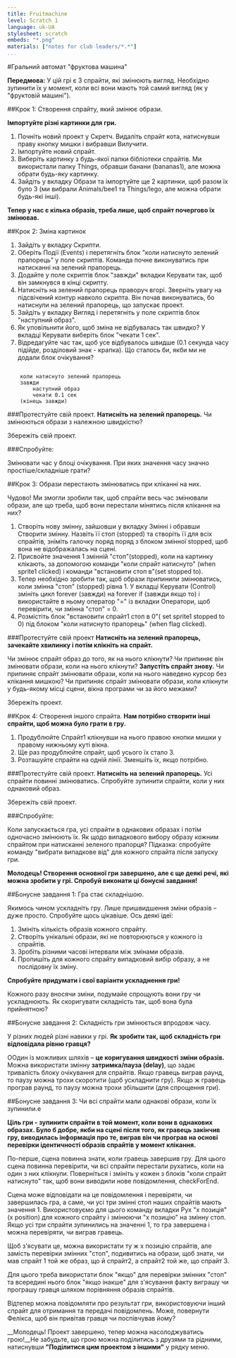 ```yaml
---
title: Fruitmachine
level: Scratch 1
language: uk-UA
stylesheet: scratch
embeds: "*.png"
materials: ["notes for club leaders/*.*"]
...
```



#Гральний автомат "фруктова машина"

__Передмова:__
У цій грі є 3 спрайти, які змінюють вигляд.  Необхідно зупинити їх у момент, коли всі вони мають той самий вигляд (як у "фруктовій машині").

##Крок 1: Створення спрайту, який змінює образи.

__Імпортуйте різні картинки для гри.__

1. Почніть новий проект у Скретч. Видаліть спрайт кота, натиснувши праву кнопку мишки і вибравши Вилучити.
2. Імпортуйте новий спрайт.
3. Виберіть картинку з будь-якої папки бібліотеки спрайтів. Ми використали папку Things, обравши банани (bananas1), але можна обрати будь-яку картинку.
4. Зайдіть у вкладку Образи та імпортуйте ще 2 картинки, щоб разом їх було 3 (ми вибрали Animals/bee1 та Things/lego, але можна обрати будь-які інші).

__Тепер у нас є кілька образів, треба лише, щоб спрайт почергово їх змінював.__

##Крок 2: Зміна картинок

1. Зайдіть у вкладку Скрипти.
2. Оберіть Події (Events) і перетягніть блок "коли натиснуто зелений прапорець" у поле скриптів. Команда почне виконуватись при натисканні на зелений прапорець.
3. Додайте у поле скриптів блок "завжди" вкладки Керувати так, щоб він замкнувся в кінці скрипту.
4. Натисніть на зелений прапорець праворуч вгорі.  Зверніть увагу на підсвічений контур навколо скрипта.  Він почав виконуватись, бо натиснули на зелений прапорець, що запускає проект.
5. Зайдіть у вкладку Вигляд і перетягніть у поле скриптів блок "наступний образ".
6. Як уповільнити його, щоб зміна не відбувалась так швидко? У вкладці Керувати виберіть блок "чекати 1 сек".
7. Відредагуйте час так, щоб усе відбувалось швидше (0.1 секунда часу підійде, розділовий знак - крапка). Що сталось би, якби ми не додали блок очікування?

```scratch

	коли натиснуто зелений прапорець
	завжди		
		наступний образ
		чекати 0.1 сек
	(кінець завжди)
```

###Протестуйте свій проект.
__Натисніть на зелений прапорець.__ 
Чи змінюються образи з належною швидкістю?

Збережіть свій проект.

###Спробуйте:

Змінювати час у блоці очікування. При яких значення часу значно простіше/складніше грати?

##Крок 3: Образи перестають змінюватись при кліканні на них.

Чудово! Ми змогли зробили так, щоб спрайти весь час змінювали образи, але що треба, щоб вони перестали мінятись після клікання на них?

1. Створіть нову змінну, зайшовши у вкладку Змінні і обравши Створити змінну.  Назвіть її стоп (stopped) та створіть її для всіх спрайтів, зніміть галочку поряд поряд з блоком змінної stopped, щоб вона не відображалась на сцені. 
2. Присвойте значення 1 змінній "стоп"(stopped), коли на картинку клікають, за допомогою команди "коли спрайт натиснуто" (when sprite1 clicked) і команди "встановити стоп в"(set stopped to).
3. Тепер необхідно зробити так, щоб образи припинили змінюватись, коли змінна "стоп" (stopped) рівна 1. У вкладці Керувати (Сontrol)  змініть цикл forever (завжди) на forever if (завжди якщо то) і використайте в ньому оператор "=" із вкладки Оператори, щоб перевірити, чи змінна  "стоп" = 0.
4. Розмістіть блок "встановити спрайт1 стоп в 0"( set sprite1 stopped to 0) під блоком "коли натиснуто прапорець" (when flag clicked).

###Протестуйте свій проект
__Натисніть на зелений прапорець, зачекайте хвилинку і потім клікніть на спрайт.__ 

Чи змінює спрайт образ до того, як на нього клікнути? 
Чи припиняє він змінювати образи, коли на нього клікнути? 
__Запустіть спрайт знову.__ Чи припиняє спрайт змінювати образи, коли на нього наведено курсор без клікання мишкою? Чи припиняє спрайт змінювати образи, коли клікнути у будь-якому місці сцени, вікна програми чи за його межами?

Збережіть проект.

##Крок 4: Створення іншого спрайта.
__Нам потрібно створити інші спрайти, щоб можна було грати в гру.__

1. Продублюйте Спрайт1 клікнувши на нього правою кнопки мишки у правому нижньому куті вікна.
2. Ще раз продублюйте спрайт, щоб усього їх стало 3.
3. Розташуйте спрайти на одній лінії.  Зменшіть їх, якщо потрібно.

###Протестуйте свій проект.
__Натисніть на зелений прапорець.__ Усі спрайти повинні змінюватись.  Спробуйте зупинити спрайти, коли у них однаковий образ.

Збережіть свій проект.

###Спробуйте:

Коли запускається гра, усі спрайти в однакових образах і потім одночасно змінюють їх.  Як щодо випадкового вибору образу кожним спрайтом при натисканні зеленого прапорця? 
Підказка: спробуйте команду "вибрати випадкове від" для кожного спрайта після запуску гри.

__Молодець! Створення основної гри завершено, але є ще деякі речі, які можна зробити у грі.  Спробуй виконати ці бонусні завдання!__

##Бонусне завдання 1: Гра стає складнішою.

Якимось чином ускладніть гру.  Лише пришвидшення зміни образів – дуже просто.  Спробуйте щось цікавіше.  Ось деякі ідеї:

1. Змініть кількість образів кожного спрайту.
2. Створіть унікальні образи, які не повторюються у кожного із спрайтів.
3. Зробіть різними часові інтервали між змінами образів.
4. Пропишіть для кожного спрайту випадковий вибір образу, а не послідовну їх зміну.

__Спробуйте придумати і свої варіанти ускладнення гри!__

Кожного разу вносячи зміни, подумайе спрощують вони гру чи ускладнюють. Як скоригувати складність так, щоб вона була прийнятною?


##Бонусне завдання 2: Складність гри змінюється впродовж часу.

У різних людей різні навики у грі. __Як зробити так, щоб складність гри відповідала рівню гравця?__

OОдин із можливих шляхів – __це коригування швидкості зміни образів.__ Можна використати змінну __затримка/пауза (delay)__, що задає тривалість блоку очікування для спрайтів.   Якщо гравець виграв раунд, то паузу можна трохи скоротити (щоб ускладнити гру). Якщо ж гравець програв раунд, то паузу можна трохи збільшити (для спрощення гри).

##Бонусне завдання 3: Чи всі спрайти мали однакові образи, коли їх зупинили.e

__Ціль гри - зупинити спрайти в той момент, коли вони в однакових образах. Було б добре, якби на сцені після того, як гравець закінчив гру, виводилась інформація про те, виграв він чи програв на основі перевірки ідентичності образів спрайтів у момент клікання.__

По-перше, сцена повинна знати, коли гравець завершив гру.  Для цього сцена повинна перевірити, чи всі спрайти перестали рухатись, коли на один з них клікнули.  Поверніться і змініть у кожен з блоків "коли спрайт натиснуто" так, щоб вони виводили нове повідомлення, checkForEnd.

Сцена може відповідати на це повідомлення і перевіряти, чи завершилась гра, а саме, чи усі три змінні стоп наших спрайтів мають значення 1. Використовуємо для цього команду вкладки Рух "х позиція" (x position) для кожного спрайту і змінюючи "х позицію" на змінну стоп.  Якщо усі три спрайти зупинились на значенні 1, то гра завершена і можна перевіряти, чи виграв гравець.

Щоб з'ясувати це, можна використати ту ж х позицію спрайтів, але замість перевірки змінних "стоп", подивитись на образи, щоб знати, чи мав спрайт 1 той же образ, що й спрайт2, а спрайт2 той же, що спрайт 3.

Для цього треба використати блок "якщо" для перевірки змінних "стоп" та всередині нього блок "якщо інакше" для з'ясування факту виграшу чи програшу гравця шляхом порівняння образів спрайтів.

Відтепер можна повідомляти про результат гри, використовуючи інший спрайт для отримання та передачі повідомлень.  Може, повернути Фелікса, щоб він привітав гравця чи поспівчував йому? 


__Молодець! Проект завершено, тепер можна насолоджуватись грою!__Не забудьте, що грою можна поділитись з друзями та рідними, натиснувши __"Поділитися цим проектом з іншими"__  у рядку меню.
